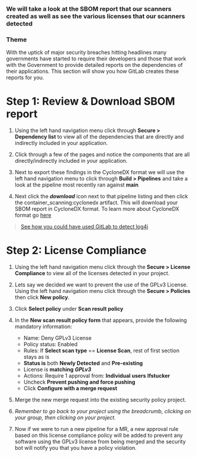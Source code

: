 ### We will take a look at the SBOM report that our scanners created as well as see the various licenses that our scanners detected

### Theme

With the uptick of major security breaches hitting headlines many governments have started to require their developers and those that work with the Government to provide detailed reports on the dependencies of their applications. This section will show you how GitLab creates these reports for you.

# Step 1: Review & Download SBOM report

1. Using the left hand navigation menu click through **Secure \> Dependency list** to view all of the dependencies that are directly and indirectly included in your application.
  
2. Click through a few of the pages and notice the components that are all directly/indirectly included in your application.
  
3. Next to export these findings in the CycloneDX format we will use the left hand navigation menu to click through **Build > Pipelines** and take a look at the pipeline most recently ran against **main**

4. Next click the ***download*** icon next to that pipeline listing and then click the container_scanning:cyclonedx artifact. This will download your SBOM report in CycloneDX format. To learn more about CycloneDX format go [here](https://cyclonedx.org/)

> [See how you could have used GitLab to detect log4j](https://about.gitlab.com/blog/2021/12/15/use-gitlab-to-detect-vulnerabilities/)

# Step 2: License Compliance

1. Using the left hand navigation menu click through the **Secure \> License Compliance** to view all of the licenses detected in your project.
  
2. Lets say we decided we want to prevent the use of the GPLv3 License. Using the left hand navigation menu click through the **Secure \> Policies** then click **New policy**.
  
3. Click **Select policy** under **Scan result policy**
  
4. In the **New scan result policy form** that appears, provide the following mandatory information:
    * Name: Deny GPLv3 License
    * Policy status: Enabled
    * Rules: If **Select scan type** == **License Scan**, rest of first section stays as is
    * **Status is** both **Newly Detected** and **Pre-existing**
    * License is **matching** **_GPLv3_**
    * Actions: Require 1 approval from: **Individual users** **lfstucker**
    * Uncheck **Prevent pushing and force pushing**
    * Click **Configure with a merge request**

5. Merge the new merge request into the existing security policy project.
  
6. _Remember to go back to your project using the breadcrumb, clicking on your group, then clicking on your project._
  
7. Now if we were to run a new pipeline for a MR, a new approval rule based on this license compliance policy will be added to prevent any software using the GPLv3 license from being merged and the security bot will notify you that you have a policy violation.


